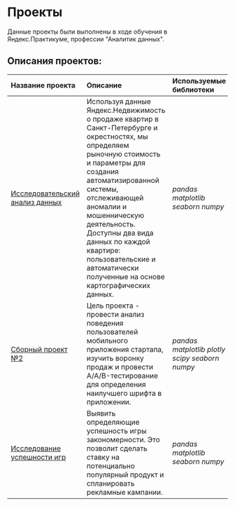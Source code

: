# Проекты

Данные проекты были выполнены в ходе обучения в Яндекс.Практикуме, профессии "Аналитик данных".

## Описания проектов:

| Название проекта | Описание | Используемые библиотеки | 
| :---------------------- | :---------------------- | :---------------------- |
| [Исследовательский анализ данных](https://github.com/Denis-Dorofeev/repository/tree/main/Исследовательский%20анализ%20данных) | Используя данные Яндекс.Недвижимость о продаже квартир в Санкт-Петербурге и окрестностях, мы определяем рыночную стоимость и параметры для создания автоматизированной системы, отслеживающей аномалии и мошенническую деятельность. Доступны два вида данных по каждой квартире: пользовательские и автоматически полученные на основе картографических данных.| *pandas*  *matplotlib*  *seaborn*  *numpy*|
| [Сборный проект №2](https://github.com/Denis-Dorofeev/repository/tree/main/Сборный%20проект%20№2) | Цель проекта - провести анализ поведения пользователей мобильного приложения стартапа, изучить воронку продаж и провести A/A/B-тестирование для определения наилучшего шрифта в приложении. | *pandas*  *matplotlib* *plotly* *scipy* *seaborn*  *numpy* |
| [Исследование успешности игр](https://github.com/Denis-Dorofeev/repository/tree/main/Исследование%20успешности%20игр)| Выявить определяющие успешность игры закономерности. Это позволит сделать ставку на потенциально популярный продукт и спланировать рекламные кампании. | *pandas*  *matplotlib*  *seaborn*  *numpy* |

